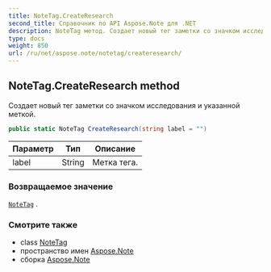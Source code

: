 ```yaml
---
title: NoteTag.CreateResearch
second_title: Справочник по API Aspose.Note для .NET
description: NoteTag метод. Создает новый тег заметки со значком исследования и указанной меткой.
type: docs
weight: 850
url: /ru/net/aspose.note/notetag/createresearch/
---
```

## NoteTag.CreateResearch method

Создает новый тег заметки со значком исследования и указанной меткой.

```csharp
public static NoteTag CreateResearch(string label = "")
```

| Параметр | Тип | Описание |
| --- | --- | --- |
| label | String | Метка тега. |

### Возвращаемое значение

[`NoteTag`](../) .

### Смотрите также

* class [NoteTag](../)
* пространство имен [Aspose.Note](../../notetag/)
* сборка [Aspose.Note](../../../)


